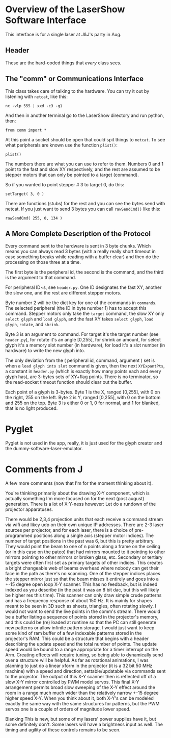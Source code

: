 Overview of the LaserShow Software Interface
============================================

This interface is for a single laser at J&J's party in Aug.



Header
------

These are the hard-coded things that _every_ class sees.



The "comm" or Communications Interface
----------------------------------------

This class takes care of talking to the hardware.  You can try it out by
listening with `netcat`, like this:

    nc -vlp 555 | xxd -c3 -g1

And then in another terminal go to the LaserShow directory and run python,
then:

    from comm import *

At this point a socket should be open that could spit things to `netcat`.  To
see what peripherals are known use the function `plist()`:

    plist()

The numbers there are what you can use to refer to them.  Numbers 0 and 1 point
to the fast and slow XY respectively, and the rest are assumed to be stepper
motors that can only be pointed to a target (command).

So if you wanted to point stepper # 3 to target 0, do this:

    setTarget( 3, 0 )

There are functions (stubs) for the rest and you can see the bytes send with
netcat.  If you just want to send 3 bytes you can call `rawSendCmd()` like
this:

    rawSendCmd( 255, 0, 134 )



A More Complete Description of the Protocol
-------------------------------------------

Every command sent to the hardware is sent in 3 byte chunks.  Which means you
can always read 3 bytes (with a really really short timeout in case something
breaks while reading with a buffer clear) and then do the processing on those
three at a time.

The first byte is the peripheral id, the second is the command, and the third
is the argument to that command.

For peripheral ID~s, see `header.py`.  One ID designates the fast XY, another
the slow one, and the rest are different stepper motors.

Byte number 2 will be the dict key for one of the commands in `commands`.  The
selected peripheral (the ID in byte number 1) has to accept this command.
Stepper motors only take the `target` command, the slow XY only `select glyph`
and `load glyph`, and the fast XY takes `select glyph`, `load glyph`, `rotate`,
and `shrink`.

Byte 3 is an argument to command. For target it's the target number (see
`header.py`), for rotate it's an angle [0,255], for shrink an amount, for
select glyph it's a memory slot number (in hardware), for load it's a slot
number (in hardware) to write the new glyph into.

The only deviation from the ( peripheral id, command, argument ) set is when a
`load glyph into slot` command is given, then the next `XYExpantPts`, a
constant in `header.py` (which is exactly how many points each and every glyph
has), are 3-bytes sets of XY+flag points.  There is no terminator, so the
read-socket timeout function should clear out the buffer.

Each point of a glyph is 3-bytes.  Byte 1 is the X, ranged [0,255], with 0 on
the right, 255 on the left.  Byte 2 is Y, ranged [0,255], with 0 on the bottom
and 255 on the top.  Byte 3 is either 0 or 1, 0 for normal, and 1 for blanked,
that is no light produced.




Pyglet
======

Pyglet is not used in the app, really, it is just used for the glyph creator
and the dummy-software-laser-emulator.






Comments from J
===============


A few more comments (now that I'm for the moment thinking about it).

You're thinking primarily about the drawing X-Y component, which is actually
something I'm more focused on for the next (post august) generation.  There is
a lot of X-Y-ness however:  Let do a rundown of the projector apparatuses.

There would be 2,3,4 projection units that each receive a command stream via
wifi and likey udp on their own unique IP addresses.  There are 2-3 laser
sources per projector, and for each laser, there is a choice of pre-programmed
positions along a single axis (stepper motor indices).  The number of target
positions in the past was 6, but this is pretty arbitrary.  They would point
the beam to one of n points along a frame on the ceiling (or in this case on
the pateo) that had mirrors mounted to it pointing to other mirrors pointing to
other mirrors or broken glass, etc.  Secondary or tertiary targets were often
first set as primary targets of other indices.  This creates a bright
changeable web of beams overhead where nobody can get their face in the path as
there's no scanning.  One of the stepper indices places the stepper mirror just
so that the beam misses it entirely and goes into a +-15 degree open loop X-Y
scanner.  This has no feedback, but is indeed indexed as you describe (in the
past it was an 8 bit dac, but this will likely be higher res this time).  This
scanner can only draw simple crude patterns and has a frequency response of
about 150 Hz.  It is mainly for shapes meant to be seen in 3D such as sheets,
triangles, often rotating slowly.  I would not want to send the live points in
the comm's stream.  There would be a buffer listing a sequence of points stored
in the projector's memory, and this could be (re) loaded at runtime so that the
PC can still generate new patterns or allow infinite pattern storage.  I would
just want to keep some kind of ram buffer of a few indexable patterns stored in
the projector's RAM.  This could be a structure that begins with a header
describing the update speed and the total number of points.  The update speed
would be bound to a range appropriate for a timer interrupt on the Arm.
Creating effects will require tuning, so being able to dynamically send over a
structure will be helpful.  As far as rotational animations, I was planning to
just do a linear xform in the projector (it is a 32 bit 50 MHz machine) with a
speed and direction, settable/updatable via commands sent to the projector.
The output of this X-Y scanner then is reflected off of a slow X-Y mirror
controlled by PWM model servos.  This final X-Y arrangement permits broad slow
sweeping of the X-Y effect around the room in a range much much wider than the
relatively narrow +-15 degree higher speed X-Y.  When you think about it, both
X-Y's can be modeled exactly the same way with the same structures for
patterns, but the PWM servos one is a couple of orders of magnitude lower
speed.

Blanking This is new, but some of my lasers' power supplies have it, but some
definitely don't.  Some lasers will have a brightness input as well.  The
timing and agility of these controls remains to be seen.
